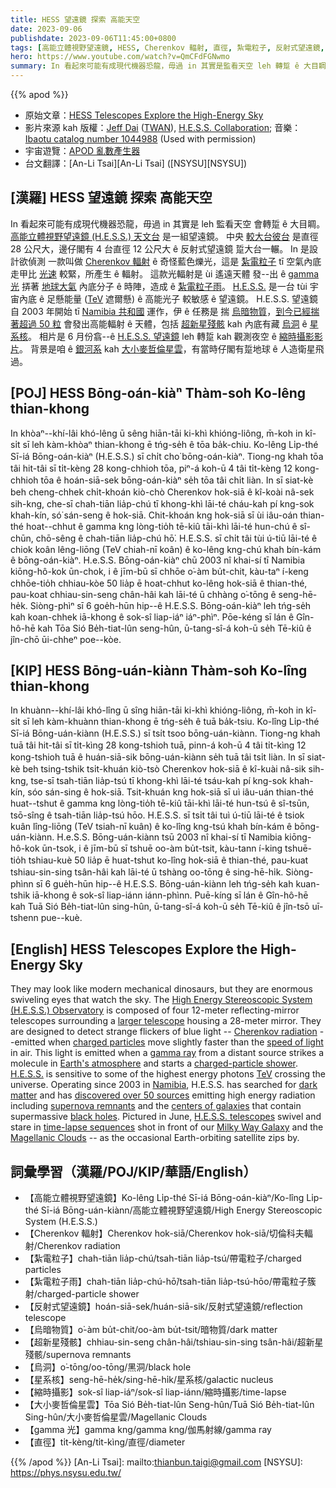 ```yaml
---
title: HESS 望遠鏡 探索 高能天空
date: 2023-09-06
publishdate: 2023-09-06T11:45:00+0800
tags: [高能立體視野望遠鏡, HESS, Cherenkov 輻射, 直徑, 紮電粒子, 反射式望遠鏡, 紮電粒子雨, 烏暗物質, 超新星殘骸, 烏洞, 星系核, 縮時攝影, 大小麥哲倫星雲, gamma 光]
hero: https://www.youtube.com/watch?v=QmCFdFGNwmo
summary: In 看起來可能有成現代機器恐龍，毋過 in 其實是監看天空 leh 轉踅 ê 大目睭。
---
```


{{% apod %}}

- 原始文章：[HESS Telescopes Explore the High-Energy Sky](https://apod.nasa.gov/apod/ap230906.html)
- 影片來源 kah 版權：[Jeff Dai](https://www.twanight.org/Dai) ([TWAN](https://www.twanight.org/)), [H.E.S.S. Collaboration](https://www.mpi-hd.mpg.de/hfm/HESS/pages/collaboration/); 音樂：[Ibaotu catalog number 1044988](https://ibaotu.com/sucai/1044988.html) (Used with permission)
- 宇宙遊覽：[APOD 亂數產生器](https://apod.nasa.gov/apod/random_apod.html)
- 台文翻譯：[An-Li Tsai][An-Li Tsai] ([NSYSU][NSYSU])

## [漢羅] HESS 望遠鏡 探索 高能天空
In 看起來可能有成現代機器恐龍，毋過 in 其實是 leh 監看天空 會轉踅 ê 大目睭。
[高能立體視野望遠鏡 (H.E.S.S.) 天文台][High Energy Stereoscopic System (H.E.S.S.) Observatory] 是一組望遠鏡。
中央 [較大台彼台][larger telescope] 是直徑 28 公尺大，邊仔閣有 4 台直徑 12 公尺大 ê 反射式望遠鏡 踅大台一輾。
In 是設計欲偵測 一款叫做 [Cherenkov 輻射][Cherenkov radiation] ê 奇怪藍色爍光，這是 [紮電粒子][charged particles] tī 空氣內底 走甲比 [光速][speed of light] 較緊，所產生 ê 輻射。
這款光輻射是 ùi 遙遠天體 發--出 ê [gamma 光][gamma ray] 挵著 [地球大氣][Earth's atmosphere] 內底分子 ê 時陣，造成 ê [紮電粒子雨][charged-particle shower]。
[H.E.S.S.][H.E.S.S.] 是一台 tùi 宇宙內底 ê 足懸能量 ([TeV][TeV] 遮爾懸) ê 高能光子 較敏感 ê 望遠鏡。
H.E.S.S. 望遠鏡 自 2003 年開始 tī [Namibia 共和國][Namibia] 運作，伊 ê 任務是 揣 [烏暗物質][dark matter]，[到今已經揣著超過 50 粒][discovered over 50 sources] 會發出高能輻射 ê 天體，包括 [超新星殘骸][supernova remnants] kah 內底有藏 [烏洞][black holes] ê [星系核][centers of galaxies]。
相片是 6 月份翕--ê [H.E.S.S. 望遠鏡][H.E.S.S. telescopes] leh 轉踅 kah 觀測夜空 ê [縮時攝影影片][time-lapse sequences]。
背景是咱 ê [銀河系][Milky Way Galaxy] kah [大小麥哲倫星雲][Magellanic Clouds]，有當時仔閣有踅地球 ê 人造衛星飛過。

## [POJ] HESS Bōng-oán-kiàⁿ Thàm-soh Ko-lêng thian-khong
In khòaⁿ--khí-lâi khó-lêng ū sêng hiān-tāi ki-khì khióng-liông, m̄-koh in kî-si̍t sī leh kàm-khòaⁿ thian-khong ē tńg-se̍h ê tōa ba̍k-chiu.
Ko-lêng Li̍p-thé Sī-iá Bōng-oán-kiàⁿ (H.E.S.S.) sī chi̍t cho͘ bōng-oán-kiàⁿ.
Tiong-ng khah tōa tâi hit-tâi sī ti̍t-kèng 28 kong-chhioh tōa, piⁿ-á koh-ū 4 tâi ti̍t-kèng 12 kong-chhioh tōa ê hoán-siā-sek bōng-oán-kiàⁿ se̍h tōa tâi chi̍t liàn.
In sī siat-kè beh cheng-chhek chi̍t-khoán kiò-chò Cherenkov hok-siā ê kî-koài nâ-sek sih-kng, che-sī chah-tiān lia̍p-chú tī khong-khì lāi-té cháu-kah pí kng-sok khah-kín, só͘ sán-seng ê hok-siā.
Chit-khoán kng hok-siā sī ùi iâu-oán thian-thé hoat--chhut ê gamma kng lòng-tio̍h tē-kiû tāi-khì lāi-té hun-chú ê sî-chūn, chō-sêng ê chah-tiān lia̍p-chú hō͘.
H.E.S.S. sī chi̍t tâi tùi ú-tiū lāi-té ê chiok koân lêng-liōng (TeV chiah-nī koân) ê ko-lêng kng-chú khah bín-kám ê bōng-oán-kiàⁿ.
H.e.S.S. Bōng-oán-kiàⁿ chū 2003 nî khai-sí tī Namibia kiōng-hô-kok ūn-chok, i ê jīm-bū sī chhōe o͘-àm bu̍t-chit, kàu-taⁿ í-keng chhōe-tio̍h chhiau-kòe 50 lia̍p ē hoat-chhut ko-lêng hok-siā ê thian-thé, pau-koat chhiau-sin-seng chân-hâi kah lāi-té ū chhàng o͘-tōng ê seng-hē-he̍k.
Siòng-phìⁿ sī 6 goe̍h-hūn hip--ê H.E.S.S. Bōng-oán-kiàⁿ leh tńg-se̍h kah koan-chhek iā-khong ê sok-sî liap-iáⁿ iáⁿ-phìⁿ.
Pōe-kéng sī lán ê Gîn-hô-hē kah Tōa Sió Be̍h-tiat-lûn seng-hûn, ū-tang-sî-á koh-ū se̍h Tē-kiû ê jîn-chō ūi-chheⁿ poe--kòe.

## [KIP] HESS Bōng-uán-kiànn Thàm-soh Ko-lîng thian-khong
In khuànn--khí-lâi khó-lîng ū sîng hiān-tāi ki-khì khióng-liông, m̄-koh in kî-si̍t sī leh kàm-khuànn thian-khong ē tńg-se̍h ê tuā ba̍k-tsiu.
Ko-lîng Li̍p-thé Sī-iá Bōng-uán-kiànn (H.E.S.S.) sī tsi̍t tsoo bōng-uán-kiànn.
Tiong-ng khah tuā tâi hit-tâi sī ti̍t-kìng 28 kong-tshioh tuā, pinn-á koh-ū 4 tâi ti̍t-kìng 12 kong-tshioh tuā ê huán-siā-sik bōng-uán-kiànn se̍h tuā tâi tsi̍t liàn.
In sī siat-kè beh tsing-tshik tsi̍t-khuán kiò-tsò Cherenkov hok-siā ê kî-kuài nâ-sik sih-kng, tse-sī tsah-tiān lia̍p-tsú tī khong-khì lāi-té tsáu-kah pí kng-sok khah-kín, sóo sán-sing ê hok-siā.
Tsit-khuán kng hok-siā sī uì iâu-uán thian-thé huat--tshut ê gamma kng lòng-tio̍h tē-kiû tāi-khì lāi-té hun-tsú ê sî-tsūn, tsō-sîng ê tsah-tiān lia̍p-tsú hōo.
H.E.S.S. sī tsi̍t tâi tuì ú-tiū lāi-té ê tsiok kuân lîng-liōng (TeV tsiah-nī kuân) ê ko-lîng kng-tsú khah bín-kám ê bōng-uán-kiànn.
H.e.S.S. Bōng-uán-kiànn tsū 2003 nî khai-sí tī Namibia kiōng-hô-kok ūn-tsok, i ê jīm-bū sī tshuē oo-àm bu̍t-tsit, kàu-tann í-king tshuē-tio̍h tshiau-kuè 50 lia̍p ē huat-tshut ko-lîng hok-siā ê thian-thé, pau-kuat tshiau-sin-sing tsân-hâi kah lāi-té ū tshàng oo-tōng ê sing-hē-hi̍k.
Siòng-phìnn sī 6 gue̍h-hūn hip--ê H.E.S.S. Bōng-uán-kiànn leh tńg-se̍h kah kuan-tshik iā-khong ê sok-sî liap-iánn iánn-phìnn.
Puē-kíng sī lán ê Gîn-hô-hē kah Tuā Sió Be̍h-tiat-lûn sing-hûn, ū-tang-sî-á koh-ū se̍h Tē-kiû ê jîn-tsō uī-tshenn pue--kuè.

## [English] HESS Telescopes Explore the High-Energy Sky
They may look like modern mechanical dinosaurs, but they are enormous swiveling eyes that watch the sky.
The [High Energy Stereoscopic System (H.E.S.S.) Observatory][High Energy Stereoscopic System (H.E.S.S.) Observatory] is composed of four 12-meter reflecting-mirror telescopes surrounding a [larger telescope][larger telescope] housing a 28-meter mirror.
They are designed to detect strange flickers of blue light -- [Cherenkov radiation][Cherenkov radiation] --emitted when [charged particles][charged particles] move slightly faster than the [speed of light][speed of light] in air.
This light is emitted when a [gamma ray][gamma ray] from a distant source strikes a molecule in [Earth's atmosphere][Earth's atmosphere] and starts a [charged-particle shower][charged-particle shower].
[H.E.S.S.][H.E.S.S.] is sensitive to some of the highest energy photons [TeV][TeV] crossing the universe.
Operating since 2003 in [Namibia][Namibia], H.E.S.S.
has searched for [dark matter][dark matter] and has [discovered over 50 sources][discovered over 50 sources] emitting high energy radiation including [supernova remnants][supernova remnants] and the [centers of galaxies][centers of galaxies] that contain supermassive [black holes][black holes].
Pictured in June, [H.E.S.S. telescopes][H.E.S.S. telescopes] swivel and stare in [time-lapse sequences][time-lapse sequences] shot in front of our [Milky Way Galaxy][Milky Way Galaxy] and the [Magellanic Clouds][Magellanic Clouds] -- as the occasional Earth-orbiting satellite zips by.

## 詞彙學習（漢羅/POJ/KIP/華語/English）
- 【高能立體視野望遠鏡】Ko-lêng Li̍p-thé Sī-iá Bōng-oán-kiàⁿ/Ko-lîng Li̍p-thé Sī-iá Bōng-uán-kiànn/高能立體視野望遠鏡/High Energy Stereoscopic System (H.E.S.S.)
- 【Cherenkov 輻射】Cherenkov hok-siā/Cherenkov hok-siā/切倫科夫輻射/Cherenkov radiation
- 【紮電粒子】chah-tiān lia̍p-chú/tsah-tiān lia̍p-tsú/帶電粒子/charged particles
- 【紮電粒子雨】chah-tiān lia̍p-chú-hō͘/tsah-tiān lia̍p-tsú-hōo/帶電粒子簇射/charged-particle shower
- 【反射式望遠鏡】hoán-siā-sek/huán-siā-sik/反射式望遠鏡/reflection telescope
- 【烏暗物質】o͘-àm bu̍t-chit/oo-àm bu̍t-tsit/暗物質/dark matter
- 【超新星殘骸】chhiau-sin-seng chân-hâi/tshiau-sin-sing tsân-hâi/超新星殘骸/supernova remnants
- 【烏洞】o͘-tōng/oo-tōng/黑洞/black hole
- 【星系核】seng-hē-he̍k/sing-hē-hi̍k/星系核/galactic nucleus
- 【縮時攝影】sok-sî liap-iáⁿ/sok-sî liap-iánn/縮時攝影/time-lapse
- 【大小麥哲倫星雲】Tōa Sió Be̍h-tiat-lûn Seng-hûn/Tuā Sió Be̍h-tiat-lûn Sing-hûn/大小麥哲倫星雲/Magellanic Clouds
- 【gamma 光】gamma kng/gamma kng/伽馬射線/gamma ray
- 【直徑】ti̍t-kèng/ti̍t-kìng/直徑/diameter

{{% /apod %}}
[An-Li Tsai]: mailto:thianbun.taigi@gmail.com
[NSYSU]: https://phys.nsysu.edu.tw/

[copyright]: https://apod.nasa.gov/apod/fap/lib/about_apod.html#srapply
[License]: https://creativecommons.org/licenses/by/2.0/

[High Energy Stereoscopic System (H.E.S.S.) Observatory]:https://www.mpi-hd.mpg.de/hfm/HESS/pages/about/telescopes/
[larger telescope]:https://apod.nasa.gov/apod/ap120727.html
[Cherenkov radiation]:https://en.wikipedia.org/wiki/Cherenkov_radiation
[charged particles]:https://en.wikipedia.org/wiki/Charged_particle
[speed of light]:https://en.wikipedia.org/wiki/Speed_of_light
[gamma ray]:https://science.nasa.gov/ems/12_gammarays
[Earth's atmosphere]:https://spaceplace.nasa.gov/atmosphere/
[charged-particle shower]:https://apod.nasa.gov/apod/ap060814.html
[H.E.S.S.]:https://www.mpi-hd.mpg.de/hfm/HESS/pages/about/
[TeV]:https://scienceblogs.com/builtonfacts/2013/11/27/how-often-does-the-sun-emit-1-tev-photons
[Namibia]:https://en.wikipedia.org/wiki/Namibia
[dark matter]:https://www.nasa.gov/audience/forstudents/9-12/features/what-is-dark-matter.html
[discovered over 50 sources]:https://ui.adsabs.harvard.edu/abs/2018A%26A...612A...1H/abstract
[supernova remnants]:https://apod.nasa.gov/apod/ap230601.html
[centers of galaxies]:https://apod.nasa.gov/apod/ap180729.html
[black holes]:https://apod.nasa.gov/htmltest/rjn_bht.html
[H.E.S.S. telescopes]:https://youtu.be/0u9lr1RXpsE
[time-lapse sequences]:https://youtu.be/xjMtlL1dCeA
[Milky Way Galaxy]:https://apod.nasa.gov/apod/ap180427.html
[Magellanic Clouds]:https://apod.nasa.gov/apod/ap160725.html
